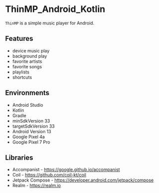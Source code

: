 # ThinMP_Android_Kotlin

`ThinMP` is a simple music player for Android.

## Features

* device music play
* background play
* favorite artists
* favorite songs
* playlists
* shortcuts

## Environments

* Android Studio
* Kotlin
* Gradle
* minSdkVersion 33
* targetSdkVersion 33
* Android Version 13
* Google Pixel 4a
* Google Pixel 7 Pro

## Libraries

* Accompanist - https://google.github.io/accompanist
* Coil - https://github.com/coil-kt/coil
* Jetpack Compose - https://developer.android.com/jetpack/compose
* Realm - https://realm.io
